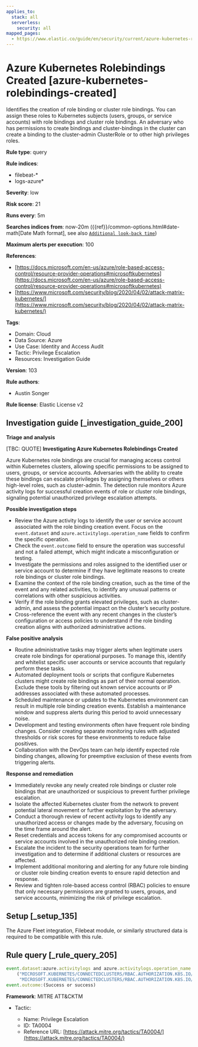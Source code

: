 ```yaml
---
applies_to:
  stack: all
  serverless:
    security: all
mapped_pages:
  - https://www.elastic.co/guide/en/security/current/azure-kubernetes-rolebindings-created.html
---
```


# Azure Kubernetes Rolebindings Created [azure-kubernetes-rolebindings-created]

Identifies the creation of role binding or cluster role bindings. You can assign these roles to Kubernetes subjects (users, groups, or service accounts) with role bindings and cluster role bindings. An adversary who has permissions to create bindings and cluster-bindings in the cluster can create a binding to the cluster-admin ClusterRole or to other high privileges roles.

**Rule type**: query

**Rule indices**:

* filebeat-*
* logs-azure*

**Severity**: low

**Risk score**: 21

**Runs every**: 5m

**Searches indices from**: now-20m ({{ref}}/common-options.html#date-math[Date Math format], see also [`Additional look-back time`](docs-content://solutions/security/detect-and-alert/create-detection-rule.md#rule-schedule))

**Maximum alerts per execution**: 100

**References**:

* [https://docs.microsoft.com/en-us/azure/role-based-access-control/resource-provider-operations#microsoftkubernetes](https://docs.microsoft.com/en-us/azure/role-based-access-control/resource-provider-operations#microsoftkubernetes)
* [https://www.microsoft.com/security/blog/2020/04/02/attack-matrix-kubernetes/](https://www.microsoft.com/security/blog/2020/04/02/attack-matrix-kubernetes/)

**Tags**:

* Domain: Cloud
* Data Source: Azure
* Use Case: Identity and Access Audit
* Tactic: Privilege Escalation
* Resources: Investigation Guide

**Version**: 103

**Rule authors**:

* Austin Songer

**Rule license**: Elastic License v2

## Investigation guide [_investigation_guide_200]

**Triage and analysis**

[TBC: QUOTE]
**Investigating Azure Kubernetes Rolebindings Created**

Azure Kubernetes role bindings are crucial for managing access control within Kubernetes clusters, allowing specific permissions to be assigned to users, groups, or service accounts. Adversaries with the ability to create these bindings can escalate privileges by assigning themselves or others high-level roles, such as cluster-admin. The detection rule monitors Azure activity logs for successful creation events of role or cluster role bindings, signaling potential unauthorized privilege escalation attempts.

**Possible investigation steps**

* Review the Azure activity logs to identify the user or service account associated with the role binding creation event. Focus on the `event.dataset` and `azure.activitylogs.operation_name` fields to confirm the specific operation.
* Check the `event.outcome` field to ensure the operation was successful and not a failed attempt, which might indicate a misconfiguration or testing.
* Investigate the permissions and roles assigned to the identified user or service account to determine if they have legitimate reasons to create role bindings or cluster role bindings.
* Examine the context of the role binding creation, such as the time of the event and any related activities, to identify any unusual patterns or correlations with other suspicious activities.
* Verify if the role binding grants elevated privileges, such as cluster-admin, and assess the potential impact on the cluster’s security posture.
* Cross-reference the event with any recent changes in the cluster’s configuration or access policies to understand if the role binding creation aligns with authorized administrative actions.

**False positive analysis**

* Routine administrative tasks may trigger alerts when legitimate users create role bindings for operational purposes. To manage this, identify and whitelist specific user accounts or service accounts that regularly perform these tasks.
* Automated deployment tools or scripts that configure Kubernetes clusters might create role bindings as part of their normal operation. Exclude these tools by filtering out known service accounts or IP addresses associated with these automated processes.
* Scheduled maintenance or updates to the Kubernetes environment can result in multiple role binding creation events. Establish a maintenance window and suppress alerts during this period to avoid unnecessary noise.
* Development and testing environments often have frequent role binding changes. Consider creating separate monitoring rules with adjusted thresholds or risk scores for these environments to reduce false positives.
* Collaboration with the DevOps team can help identify expected role binding changes, allowing for preemptive exclusion of these events from triggering alerts.

**Response and remediation**

* Immediately revoke any newly created role bindings or cluster role bindings that are unauthorized or suspicious to prevent further privilege escalation.
* Isolate the affected Kubernetes cluster from the network to prevent potential lateral movement or further exploitation by the adversary.
* Conduct a thorough review of recent activity logs to identify any unauthorized access or changes made by the adversary, focusing on the time frame around the alert.
* Reset credentials and access tokens for any compromised accounts or service accounts involved in the unauthorized role binding creation.
* Escalate the incident to the security operations team for further investigation and to determine if additional clusters or resources are affected.
* Implement additional monitoring and alerting for any future role binding or cluster role binding creation events to ensure rapid detection and response.
* Review and tighten role-based access control (RBAC) policies to ensure that only necessary permissions are granted to users, groups, and service accounts, minimizing the risk of privilege escalation.


## Setup [_setup_135]

The Azure Fleet integration, Filebeat module, or similarly structured data is required to be compatible with this rule.


## Rule query [_rule_query_205]

```js
event.dataset:azure.activitylogs and azure.activitylogs.operation_name:
	("MICROSOFT.KUBERNETES/CONNECTEDCLUSTERS/RBAC.AUTHORIZATION.K8S.IO/ROLEBINDINGS/WRITE" or
	 "MICROSOFT.KUBERNETES/CONNECTEDCLUSTERS/RBAC.AUTHORIZATION.K8S.IO/CLUSTERROLEBINDINGS/WRITE") and
event.outcome:(Success or success)
```

**Framework**: MITRE ATT&CKTM

* Tactic:

    * Name: Privilege Escalation
    * ID: TA0004
    * Reference URL: [https://attack.mitre.org/tactics/TA0004/](https://attack.mitre.org/tactics/TA0004/)



